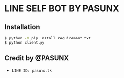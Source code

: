 # LINE SELF BOT BY PASUNX

## Installation

```sh
$ python -m pip install requirement.txt
$ python client.py
```

## Credit by @PASUNX
- `LINE ID: pasunx.tk`

